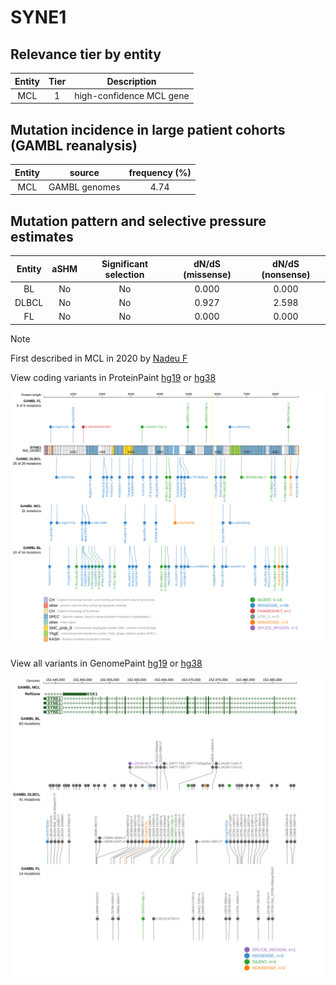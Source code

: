# SYNE1

## Relevance tier by entity

|Entity|Tier|Description             |
|:------:|:----:|------------------------|
|MCL   |1   |high-confidence MCL gene|

## Mutation incidence in large patient cohorts (GAMBL reanalysis)

|Entity|source       |frequency (%)|
|:------:|:-------------:|:-------------:|
|MCL   |GAMBL genomes|4.74         |

## Mutation pattern and selective pressure estimates

|Entity|aSHM|Significant selection|dN/dS (missense)|dN/dS (nonsense)|
|:------:|:----:|:---------------------:|:----------------:|:----------------:|
|BL    |No  |No                   |0.000           |0.000           |
|DLBCL |No  |No                   |0.927           |2.598           |
|FL    |No  |No                   |0.000           |0.000           |


> [!NOTE]
> First described in MCL in 2020 by [Nadeu F](https://pubmed.ncbi.nlm.nih.gov/32584970)


View coding variants in ProteinPaint [hg19](https://www.bcgsc.ca/downloads/morinlab/GAMBL/test/genes/SYNE1_protein.html)  or [hg38](https://www.bcgsc.ca/downloads/morinlab/GAMBL/test/genes/SYNE1_protein_hg38.html)

![image](images/proteinpaint/SYNE1_NM_182961.svg)

View all variants in GenomePaint [hg19](https://www.bcgsc.ca/downloads/morinlab/GAMBL/test/genes/SYNE1.html)  or [hg38](https://www.bcgsc.ca/downloads/morinlab/GAMBL/test/genes/SYNE1_hg38.html)

![image](images/proteinpaint/SYNE1.svg)
